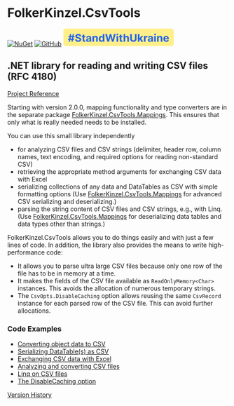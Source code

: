 # FolkerKinzel.CsvTools
[![NuGet](https://img.shields.io/nuget/v/FolkerKinzel.CsvTools)](https://www.nuget.org/packages/FolkerKinzel.CsvTools/)
[![GitHub](https://img.shields.io/github/license/FolkerKinzel/CsvTools)](https://github.com/FolkerKinzel/CsvTools/blob/master/LICENSE)
[![Stand With Ukraine](https://raw.githubusercontent.com/vshymanskyy/StandWithUkraine/main/badges/StandWithUkraine.svg)](https://stand-with-ukraine.pp.ua)

## .NET library for reading and writing CSV files (RFC 4180)
[Project Reference](https://folkerkinzel.github.io/CsvTools/reference/)

Starting with version 2.0.0, mapping functionality and type converters 
are in the separate package [FolkerKinzel.CsvTools.Mappings](https://www.nuget.org/packages/FolkerKinzel.CsvTools.Mappings/). This ensures that only what is really needed needs to be installed.

You can use this small library independently
- for analyzing CSV files and CSV strings (delimiter, header row, column names, text encoding, and required options for reading non-standard CSV)
- retrieving the appropriate method arguments for exchanging CSV data with Excel
- serializing collections of any data and DataTables as CSV with simple formatting options (Use [FolkerKinzel.CsvTools.Mappings](https://www.nuget.org/packages/FolkerKinzel.CsvTools.Mappings/) for advanced CSV serializing and deserializing.)
- parsing the string content of CSV files and CSV strings, e.g., with Linq. (Use [FolkerKinzel.CsvTools.Mappings](https://www.nuget.org/packages/FolkerKinzel.CsvTools.Mappings/) for deserializing data tables and data types other than strings.)

FolkerKinzel.CsvTools allows you to do things easily and with just a few lines of code. In addition, the library also provides the means to write high-performance code:
- It allows you to parse ultra large CSV files because only one row of the file has to be in memory at a time.
- It makes the fields of the CSV file available as `ReadOnlyMemory<Char>` instances. This avoids the allocation of numerous temporary strings.
- The `CsvOpts.DisableCaching` option allows reusing the same `CsvRecord` instance for each parsed row of the CSV file. This can avoid further allocations.

### Code Examples
- [Converting object data to CSV](https://github.com/FolkerKinzel/CsvTools/blob/master/src/Examples/CsvStringExample.cs)
- [Serializing DataTable(s) as CSV](https://github.com/FolkerKinzel/CsvTools/blob/master/src/Examples/DataTableExample.cs)
- [Exchanging CSV data with Excel](https://github.com/FolkerKinzel/CsvTools/blob/master/src/Examples/DataTableExample.cs)
- [Analyzing and converting CSV files](https://github.com/FolkerKinzel/CsvTools/blob/master/src/Examples/CsvAnalyzerExample.cs)
- [Linq on CSV files](https://github.com/FolkerKinzel/CsvTools/blob/master/src/Examples/LinqOnCsvExample.cs)
- [The DisableCaching option](https://github.com/FolkerKinzel/CsvTools/blob/master/src/Examples/DisableCachingExample.cs)

[Version History](https://github.com/FolkerKinzel/CsvTools/releases)





